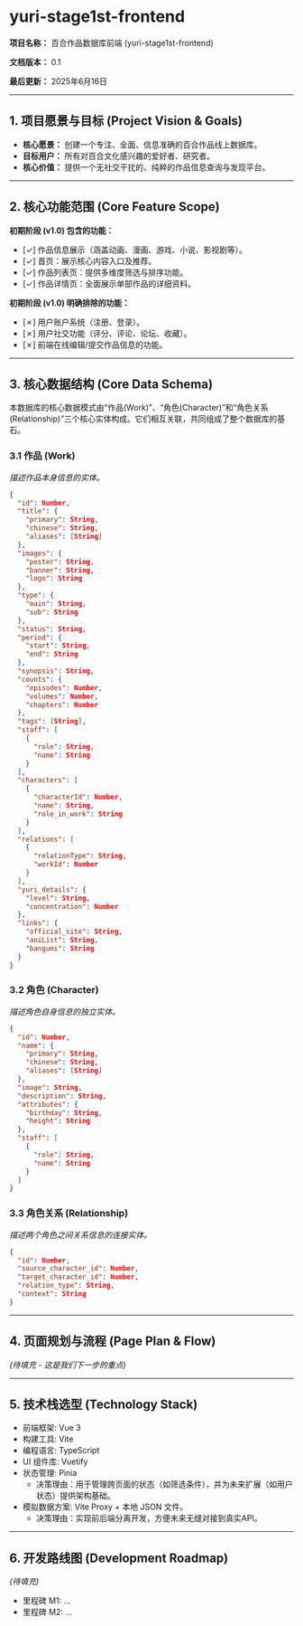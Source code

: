 # yuri-stage1st-frontend

**项目名称：** 百合作品数据库前端 (yuri-stage1st-frontend)

**文档版本：** 0.1

**最后更新：** 2025年6月16日

---

## 1. 项目愿景与目标 (Project Vision & Goals)

* **核心愿景：** 创建一个专注、全面、信息准确的百合作品线上数据库。
* **目标用户：** 所有对百合文化感兴趣的爱好者、研究者。
* **核心价值：** 提供一个无社交干扰的、纯粹的作品信息查询与发现平台。

---

## 2. 核心功能范围 (Core Feature Scope)

**初期阶段 (v1.0) 包含的功能：**
* [✓] 作品信息展示（涵盖动画、漫画、游戏、小说、影视剧等）。
* [✓] 首页：展示核心内容入口及推荐。
* [✓] 作品列表页：提供多维度筛选与排序功能。
* [✓] 作品详情页：全面展示单部作品的详细资料。

**初期阶段 (v1.0) 明确排除的功能：**
* [✗] 用户账户系统（注册、登录）。
* [✗] 用户社交功能（评分、评论、论坛、收藏）。
* [✗] 前端在线编辑/提交作品信息的功能。

---

## 3. 核心数据结构 (Core Data Schema)

本数据库的核心数据模式由“作品(Work)”、“角色(Character)”和“角色关系(Relationship)”三个核心实体构成。它们相互关联，共同组成了整个数据库的基石。

### 3.1 作品 (Work)
*描述作品本身信息的实体。*
```json
{
  "id": Number,
  "title": {
    "primary": String,
    "chinese": String,
    "aliases": [String]
  },
  "images": {
    "poster": String,
    "banner": String,
    "logo": String
  },
  "type": {
    "main": String,
    "sub": String
  },
  "status": String,
  "period": {
    "start": String,
    "end": String
  },
  "synopsis": String,
  "counts": {
    "episodes": Number,
    "volumes": Number,
    "chapters": Number
  },
  "tags": [String],
  "staff": [
    {
      "role": String,
      "name": String
    }
  ],
  "characters": [
    {
      "characterId": Number,
      "name": String,
      "role_in_work": String
    }
  ],
  "relations": [
    {
      "relationType": String,
      "workId": Number
    }
  ],
  "yuri_details": {
    "level": String,
    "concentration": Number
  },
  "links": {
    "official_site": String,
    "aniList": String,
    "bangumi": String
  }
}
```

### 3.2 角色 (Character)
*描述角色自身信息的独立实体。*
```json
{
  "id": Number,
  "name": {
    "primary": String,
    "chinese": String,
    "aliases": [String]
  },
  "image": String,
  "description": String,
  "attributes": {
    "birthday": String,
    "height": String
  },
  "staff": [
    {
      "role": String,
      "name": String
    }
  ]
}
```

### 3.3 角色关系 (Relationship)
*描述两个角色之间关系信息的连接实体。*
```json
{
  "id": Number,
  "source_character_id": Number,
  "target_character_id": Number,
  "relation_type": String,
  "context": String
}
```

---

## 4. 页面规划与流程 (Page Plan & Flow)
*(待填充 - 这是我们下一步的重点)*

---

## 5. 技术栈选型 (Technology Stack)
- 前端框架: Vue 3
- 构建工具: Vite
- 编程语言: TypeScript
- UI 组件库: Vuetify
- 状态管理: Pinia
    - 决策理由：用于管理跨页面的状态（如筛选条件），并为未来扩展（如用户状态）提供架构基础。
- 模拟数据方案: Vite Proxy + 本地 JSON 文件。
    - 决策理由：实现前后端分离开发，方便未来无缝对接到真实API。

---

## 6. 开发路线图 (Development Roadmap)
*(待填充)*

- 里程碑 M1: ...
- 里程碑 M2: ...

